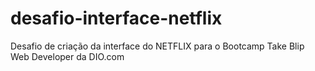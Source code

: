 # desafio-interface-netflix
Desafio de criação da interface do NETFLIX para o Bootcamp Take Blip Web Developer da DIO.com
